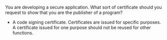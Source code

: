 You are developing a secure application. What sort of certificate should you request to show that you are the publisher of a program?

- A code signing certificate. Certificates are issued for specific purposes. A certificate issued for one purpose should not be reused for other functions.